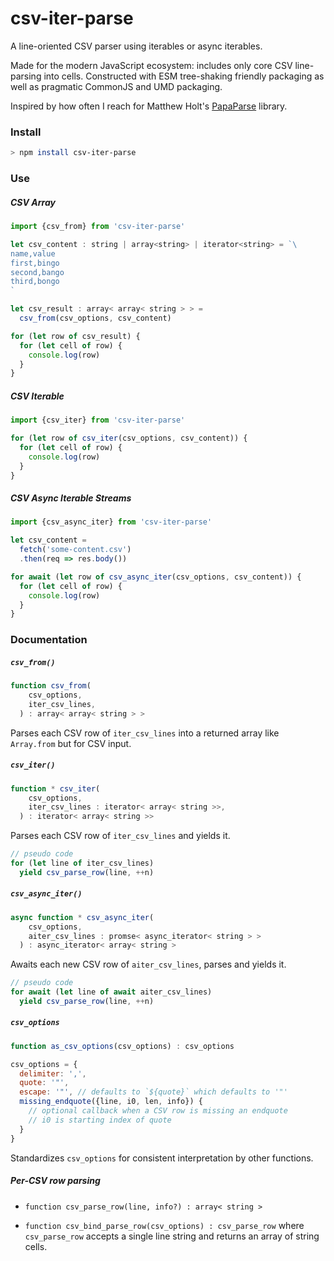 # csv-iter-parse

A line-oriented CSV parser using iterables or async iterables.
 
Made for the modern JavaScript ecosystem: includes only core CSV line-parsing into cells.
Constructed with ESM tree-shaking friendly packaging as well as pragmatic CommonJS and UMD packaging.

Inspired by how often I reach for Matthew Holt's [PapaParse](https://www.papaparse.com) library.

### Install

```bash
> npm install csv-iter-parse
```

### Use

##### CSV Array

```javascript
import {csv_from} from 'csv-iter-parse'

let csv_content : string | array<string> | iterator<string> = `\
name,value
first,bingo
second,bango
third,bongo
`

let csv_result : array< array< string > > =
  csv_from(csv_options, csv_content)

for (let row of csv_result) {
  for (let cell of row) {
    console.log(row)
  }
}
```

##### CSV Iterable

```javascript
import {csv_iter} from 'csv-iter-parse'

for (let row of csv_iter(csv_options, csv_content)) {
  for (let cell of row) {
    console.log(row)
  }
}
```

##### CSV Async Iterable Streams

```javascript
import {csv_async_iter} from 'csv-iter-parse'

let csv_content =
  fetch('some-content.csv')
  .then(req => res.body())

for await (let row of csv_async_iter(csv_options, csv_content)) {
  for (let cell of row) {
    console.log(row)
  }
}
```

### Documentation

##### `csv_from()`
```javascript
function csv_from(
    csv_options,
    iter_csv_lines,
  ) : array< array< string > >
```

Parses each CSV row of `iter_csv_lines` into a returned array like `Array.from` but for CSV input.

##### `csv_iter()`
```javascript
function * csv_iter(
    csv_options,
    iter_csv_lines : iterator< array< string >>,
  ) : iterator< array< string >>
```

Parses each CSV row of `iter_csv_lines` and yields it.

```javascript
// pseudo code
for (let line of iter_csv_lines)
  yield csv_parse_row(line, ++n)
```

##### `csv_async_iter()`

```javascript
async function * csv_async_iter(
    csv_options,
    aiter_csv_lines : promse< async_iterator< string > >
  ) : async_iterator< array< string >
```

Awaits each new CSV row of `aiter_csv_lines`, parses and yields it.
  
```javascript
// pseudo code
for await (let line of await aiter_csv_lines)
  yield csv_parse_row(line, ++n)
```

##### `csv_options`

```javascript
function as_csv_options(csv_options) : csv_options

csv_options = {
  delimiter: ',',
  quote: '"',
  escape: '"', // defaults to `${quote}` which defaults to '"'
  missing_endquote({line, i0, len, info}) {
    // optional callback when a CSV row is missing an endquote
	// i0 is starting index of quote
  }
}
```
Standardizes `csv_options` for consistent interpretation by other functions.

##### Per-CSV row parsing

- `function csv_parse_row(line, info?) : array< string >`

- `function csv_bind_parse_row(csv_options) : csv_parse_row`
  where `csv_parse_row` accepts a single line string and returns an array of string cells.